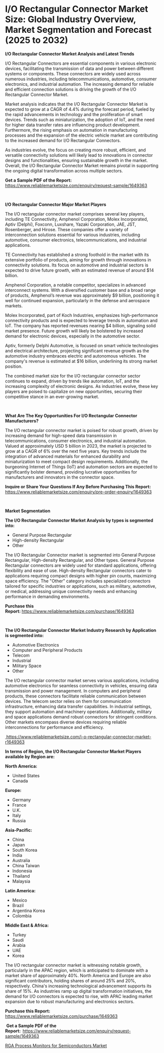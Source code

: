 <p><h1>I/O Rectangular Connector Market Size: Global Industry Overview, Market Segmentation and Forecast (2025 to 2032)</h1></p><p><strong>I/O Rectangular Connector Market Analysis and Latest Trends</strong></p>
<p><p>I/O Rectangular Connectors are essential components in various electronic devices, facilitating the transmission of data and power between different systems or components. These connectors are widely used across numerous industries, including telecommunications, automotive, consumer electronics, and industrial automation. The increasing demand for reliable and efficient connection solutions is driving the growth of the I/O Rectangular Connector Market.</p><p>Market analysis indicates that the I/O Rectangular Connector Market is expected to grow at a CAGR of 4.4% during the forecast period, fueled by the rapid advancements in technology and the proliferation of smart devices. Trends such as miniaturization, the adoption of IoT, and the need for higher data transfer rates are influencing product development. Furthermore, the rising emphasis on automation in manufacturing processes and the expansion of the electric vehicle market are contributing to the increased demand for I/O Rectangular Connectors.</p><p>As industries evolve, the focus on creating more robust, efficient, and versatile connectivity solutions will likely lead to innovations in connector designs and functionalities, ensuring sustainable growth in the market. Overall, the I/O Rectangular Connector Market remains pivotal in supporting the ongoing digital transformation across multiple sectors.</p></p>
<p><strong>Get a Sample PDF of the Report:&nbsp;</strong> <a href="https://www.reliablemarketsize.com/enquiry/request-sample/1649363?utm_campaign=2946&utm_medium=2&utm_source=Github&utm_content=ia&utm_term=26032025&utm_id=io-rectangular-connector">https://www.reliablemarketsize.com/enquiry/request-sample/1649363</a></p>
<p>&nbsp;</p>
<p><strong>I/O Rectangular Connector Major Market Players</strong></p>
<p><p>The I/O rectangular connector market comprises several key players, including TE Connectivity, Amphenol Corporation, Molex Incorporated, Aptiv (Delphi), Foxconn, Luxshare, Yazaki Corporation, JAE, JST, Rosenberger, and Hirose. These companies offer a variety of interconnection solutions essential for various industries, including automotive, consumer electronics, telecommunications, and industrial applications.</p><p>TE Connectivity has established a strong foothold in the market with its extensive portfolio of products, aiming for growth through innovations in connectivity solutions. Its focus on automotive and industrial sectors is expected to drive future growth, with an estimated revenue of around $14 billion.</p><p>Amphenol Corporation, a notable competitor, specializes in advanced interconnect systems. With a diversified customer base and a broad range of products, Amphenol’s revenue was approximately $9 billion, positioning it well for continued expansion, particularly in the defense and aerospace markets.</p><p>Molex Incorporated, part of Koch Industries, emphasizes high-performance connectivity products and is expected to leverage trends in automation and IoT. The company has reported revenues nearing $4 billion, signaling solid market presence. Future growth will likely be bolstered by increased demand for electronic devices, especially in the automotive sector.</p><p>Aptiv, formerly Delphi Automotive, is focused on smart vehicle technologies and electrical architecture, projecting significant revenue growth as the automotive industry embraces electric and autonomous vehicles. The company's revenue is estimated at $16 billion, underlining its strong market position.</p><p>The combined market size for the I/O rectangular connector sector continues to expand, driven by trends like automation, IoT, and the increasing complexity of electronic designs. As industries evolve, these key players are poised to capitalize on new opportunities, securing their competitive stance in an ever-growing market.</p></p>
<p>&nbsp;</p>
<p><strong>What Are The Key Opportunities For I/O Rectangular Connector Manufacturers?</strong></p>
<p><p>The I/O rectangular connector market is poised for robust growth, driven by increasing demand for high-speed data transmission in telecommunications, consumer electronics, and industrial automation. Valued at approximately USD 5 billion in 2023, the market is projected to grow at a CAGR of 6% over the next five years. Key trends include the integration of advanced materials for enhanced durability and miniaturization to meet compact design requirements. Additionally, the burgeoning Internet of Things (IoT) and automation sectors are expected to significantly bolster demand, providing lucrative opportunities for manufacturers and innovators in the connector space.</p></p>
<p><strong>Inquire or Share Your Questions If Any Before Purchasing This Report:</strong> <a href="https://www.reliablemarketsize.com/enquiry/pre-order-enquiry/1649363?utm_campaign=2946&utm_medium=2&utm_source=Github&utm_content=ia&utm_term=26032025&utm_id=io-rectangular-connector">https://www.reliablemarketsize.com/enquiry/pre-order-enquiry/1649363</a></p>
<p>&nbsp;</p>
<p><strong>Market Segmentation</strong></p>
<p><strong>The I/O Rectangular Connector Market Analysis by types is segmented into:</strong></p>
<p><ul><li>General Purpose Rectangular</li><li>High-density Rectangular</li><li>Other</li></ul></p>
<p><p>The I/O Rectangular Connector market is segmented into General Purpose Rectangular, High-density Rectangular, and Other types. General Purpose Rectangular connectors are widely used for standard applications, offering flexibility and ease of use. High-density Rectangular connectors cater to applications requiring compact designs with higher pin counts, maximizing space efficiency. The "Other" category includes specialized connectors tailored for specific industries or applications, such as military, automotive, or medical, addressing unique connectivity needs and enhancing performance in demanding environments.</p></p>
<p><strong>Purchase this Report:&nbsp;</strong><a href="https://www.reliablemarketsize.com/purchase/1649363?utm_campaign=2946&utm_medium=2&utm_source=Github&utm_content=ia&utm_term=26032025&utm_id=io-rectangular-connector">https://www.reliablemarketsize.com/purchase/1649363</a></p>
<p>&nbsp;</p>
<p><strong>The I/O Rectangular Connector Market Industry Research by Application is segmented into:</strong></p>
<p><ul><li>Automotive Electronics</li><li>Computer and Peripheral Products</li><li>Telecom</li><li>Industrial</li><li>Military Space</li><li>Other</li></ul></p>
<p><p>The I/O rectangular connector market serves various applications, including automotive electronics for seamless connectivity in vehicles, ensuring data transmission and power management. In computers and peripheral products, these connectors facilitate reliable communication between devices. The telecom sector relies on them for communication infrastructure, enhancing data transfer capabilities. In industrial settings, they support automation and machinery operations. Additionally, military and space applications demand robust connectors for stringent conditions. Other markets encompass diverse devices requiring reliable interconnections for performance and efficiency.</p></p>
<p><a href="https://www.reliablemarketsize.com/i-o-rectangular-connector-market-r1649363?utm_campaign=2946&utm_medium=2&utm_source=Github&utm_content=ia&utm_term=26032025&utm_id=io-rectangular-connector">&nbsp;https://www.reliablemarketsize.com/i-o-rectangular-connector-market-r1649363</a></p>
<p><strong>In terms of Region, the I/O Rectangular Connector Market Players available by Region are:</strong></p>
<p>
    <p> <strong> North America: </strong>
        <ul>
            <li>United States</li>
            <li>Canada</li>
        </ul>
        </p> 
    <p> <strong> Europe: </strong>
        <ul>
            <li>Germany</li>
            <li>France</li>
            <li>U.K.</li>
            <li>Italy</li>
            <li>Russia</li>
        </ul>
        </p> 
    <p> <strong> Asia-Pacific: </strong>
        <ul>
            <li>China</li>
            <li>Japan</li>
            <li>South Korea</li>
            <li>India</li>
            <li>Australia</li>
            <li>China Taiwan</li>
            <li>Indonesia</li>
            <li>Thailand</li>
            <li>Malaysia</li>
        </ul>
        </p> 
    <p> <strong> Latin America: </strong>
        <ul>
            <li>Mexico</li>
            <li>Brazil</li>
            <li>Argentina Korea</li>
            <li>Colombia</li>
        </ul>
        </p> 
    <p> <strong> Middle East & Africa: </strong>
        <ul>
            <li>Turkey</li>
            <li>Saudi</li>
            <li>Arabia</li>
            <li>UAE</li>
            <li>Korea</li>
        </ul>
    </p>
    </p>
<p><p>The I/O rectangular connector market is witnessing notable growth, particularly in the APAC region, which is anticipated to dominate with a market share of approximately 40%. North America and Europe are also significant contributors, holding shares of around 25% and 20%, respectively. China's increasing technological advancement supports its share of 15%. As industries ramp up digital transformation initiatives, the demand for I/O connectors is expected to rise, with APAC leading market expansion due to robust manufacturing and electronics sectors.</p></p>
<p><strong>Purchase this Report: </strong><a href="https://www.reliablemarketsize.com/purchase/1649363?utm_campaign=2946&utm_medium=2&utm_source=Github&utm_content=ia&utm_term=26032025&utm_id=io-rectangular-connector">https://www.reliablemarketsize.com/purchase/1649363</a></p>
<p>&nbsp;<strong>Get a Sample PDF of the Report:&nbsp;&nbsp;</strong><a href="https://www.reliablemarketsize.com/enquiry/request-sample/1649363?utm_campaign=2946&utm_medium=2&utm_source=Github&utm_content=ia&utm_term=26032025&utm_id=io-rectangular-connector">https://www.reliablemarketsize.com/enquiry/request-sample/1649363</a></p>
<p><strong></strong></p>
<p><p><a href="https://github.com/jenithschijf/Market-Research-Report-List-1/blob/main/rga-process-monitors-for-semiconductors-market.md?utm_campaign=2946&utm_medium=2&utm_source=Github&utm_content=ia&utm_term=26032025&utm_id=io-rectangular-connector">RGA Process Monitors for Semiconductors Market</a></p></p>